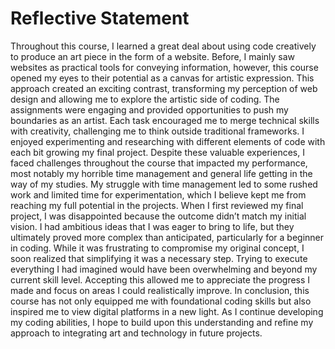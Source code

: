 # Reflective Statement
Throughout this course, I learned a great deal about using code creatively to produce an art piece in the form of a website. Before, I mainly saw websites as practical tools for conveying information, however, this course opened my eyes to their potential as a canvas for artistic expression. This approach created an exciting contrast, transforming my perception of web design and allowing me to explore the artistic side of coding.
The assignments were engaging and provided opportunities to push my boundaries as an artist. Each task encouraged me to merge technical skills with creativity, challenging me to think outside traditional frameworks. I enjoyed experimenting and researching with different elements of code with each bit growing my final project. Despite these valuable experiences, I faced challenges throughout the course that impacted my performance, most notably my horrible time management and general life getting in the way of my studies. My struggle with time management led to some rushed work and limited time for experimentation, which I believe kept me from reaching my full potential in the projects.
When I first reviewed my final project, I was disappointed because the outcome didn’t match my initial vision. I had ambitious ideas that I was eager to bring to life, but they ultimately proved more complex than anticipated, particularly for a beginner in coding. While it was frustrating to compromise my original concept, I soon realized that simplifying it was a necessary step. Trying to execute everything I had imagined would have been overwhelming and beyond my current skill level. Accepting this allowed me to appreciate the progress I made and focus on areas I could realistically improve.
In conclusion, this course has not only equipped me with foundational coding skills but also inspired me to view digital platforms in a new light. As I continue developing my coding abilities, I hope to build upon this understanding and refine my approach to integrating art and technology in future projects.

